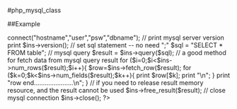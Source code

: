 #php_mysql_class


##Example

<?php
  require("mysql.inc.php");

// inital object ins as mysql class
  $ins = new mysql;

// connect to mysql server
  $ins->connect("hostname","user","psw","dbname");

// print mysql server version
  print $ins->version();

// set sql statement -- no need ";"
  $sql = "SELECT * FROM table";

// mysql query
  $result = $ins->query($sql);

// a good method for fetch data from mysql query result
  for ($i=0;$i<$ins->num_rows($result);$i++){
    $row=$ins->fetch_row($result);
    for ($k=0;$k<$ins->num_fields($result);$k++){
      print $row[$k];
      print "\n";
    }
    print "row end......................\n";
  }

// if you need to release result memory resource, and the result cannot be used
  $ins->free_result($result);

// close mysql connection
  $ins->close();
?>
